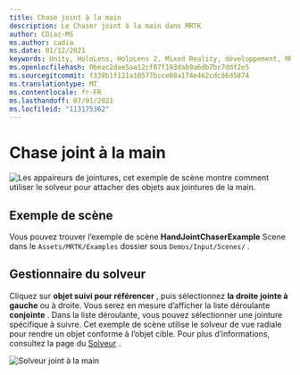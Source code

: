```yaml
---
title: Chase joint à la main
description: Le Chaser joint à la main dans MRTK
author: CDiaz-MS
ms.author: cadia
ms.date: 01/12/2021
keywords: Unity, HoloLens, HoloLens 2, Mixed Reality, développement, MRTK
ms.openlocfilehash: 0beac2dae5aa12cf07f193dab9a6db7bc7ddf2e5
ms.sourcegitcommit: f338b1f121a10577bcce08a174e462cdc86d5874
ms.translationtype: MT
ms.contentlocale: fr-FR
ms.lasthandoff: 07/01/2021
ms.locfileid: "113175362"
---
```

# <a name="hand-joint-chaser"></a>Chase joint à la main

![Les appaireurs ](../images/hand-joint-chaser/MRTK_HandJointChaser_Main.jpg) de jointures, cet exemple de scène montre comment utiliser le solveur pour attacher des objets aux jointures de la main.

## <a name="example-scene"></a>Exemple de scène

Vous pouvez trouver l’exemple de scène **HandJointChaserExample** Scene dans le `Assets/MRTK/Examples` dossier sous `Demos/Input/Scenes/` .

## <a name="solver-handler"></a>Gestionnaire du solveur

Cliquez sur **objet suivi pour référencer** , puis sélectionnez **la droite** **jointe à gauche** ou à droite. Vous serez en mesure d’afficher la liste déroulante **conjointe** . Dans la liste déroulante, vous pouvez sélectionner une jointure spécifique à suivre. Cet exemple de scène utilise le solveur de vue radiale pour rendre un objet conforme à l’objet cible. Pour plus d’informations, consultez la page du [Solveur](../ux-building-blocks/solvers/solver.md) .

![Solveur joint à la main](../images/hand-joint-chaser/MRTK_Solver_HandJoint.jpg)
